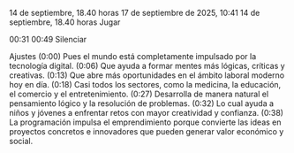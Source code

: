 14 de septiembre, 18.40 horas
17 de septiembre de 2025, 10:41
14 de septiembre, 18.40 horas
Jugar


00:31
00:49
Silenciar

Ajustes
(0:00) Pues el mundo está completamente impulsado por la tecnología digital. (0:06) Que ayuda a formar mentes más lógicas, críticas y creativas. (0:13) Que abre más oportunidades en el ámbito laboral moderno hoy en día.
(0:18) Casi todos los sectores, como la medicina, la educación, el comercio y el entretenimiento. (0:27) Desarrolla de manera natural el pensamiento lógico y la resolución de problemas. (0:32) Lo cual ayuda a niños y jóvenes a enfrentar retos con mayor creatividad y confianza.
(0:38) La programación impulsa el emprendimiento porque convierte las ideas en proyectos concretos e innovadores que pueden generar valor económico y social.
